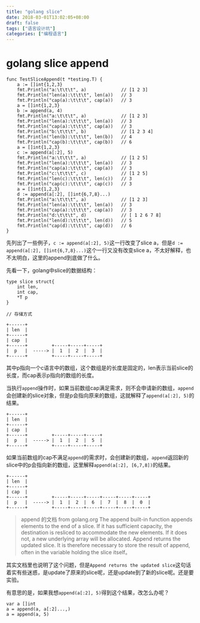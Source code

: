 ```yaml
---
title: "golang slice"
date: 2018-03-01T13:02:05+08:00
draft: false
tags: ["语言设计坑"]
categories: ["编程语言"]
---
```


# golang slice append

```
func TestSliceAppend(t *testing.T) {
    a := []int{1,2,3}
    fmt.Println("a:\t\t\t", a)             // [1 2 3]
    fmt.Println("len(a):\t\t\t", len(a))   // 3
    fmt.Println("cap(a):\t\t\t", cap(a))   // 3
    a = []int{1,2,3}
    b := append(a, 4)
    fmt.Println("a:\t\t\t", a)             // [1 2 3]
    fmt.Println("len(a):\t\t\t", len(a))   // 3
    fmt.Println("cap(a):\t\t\t", cap(a))   // 3
    fmt.Println("b:\t\t\t", b)             // [1 2 3 4]
    fmt.Println("len(b):\t\t\t", len(b))   // 4
    fmt.Println("cap(b):\t\t\t", cap(b))   // 6
    a = []int{1,2,3}
    c := append(a[:2], 5)
    fmt.Println("a:\t\t\t", a)             // [1 2 5]
    fmt.Println("len(a):\t\t\t", len(a))   // 3
    fmt.Println("cap(a):\t\t\t", cap(a))   // 3
    fmt.Println("c:\t\t\t", c)             // [1 2 5]
    fmt.Println("len(c):\t\t\t", len(c))   // 3
    fmt.Println("cap(c):\t\t\t", cap(c))   // 3
    a = []int{1,2,3}                    
    d := append(a[:2], []int{6,7,8}...)
    fmt.Println("a:\t\t\t", a)             // [1 2 3]
    fmt.Println("len(a):\t\t\t", len(a))   // 3
    fmt.Println("cap(a):\t\t\t", cap(a))   // 3
    fmt.Println("d:\t\t\t", d)             // [ 1 2 6 7 8]
    fmt.Println("len(d):\t\t\t", len(d))   // 5
    fmt.Println("cap(d):\t\t\t", cap(d))   // 6
}
```

先列出了一些例子，`c := append(a[:2], 5)`这一行改变了slice a，但是`d := append(a[:2], []int{6,7,8}...)`这个一行又没有改变slice a，不太好解释，也不太明白，这里的append到底做了什么。

先看一下，golang中slice的数据结构：
```
type slice struct{
	int len,
	int cap,
	*T p
}

// 存储方式

+------+
| len  |
+------+
| cap  |
+------+         +-----+-----+-----+
|  p   |  -----> |  1  |  2  |  3  |
+------+         +-----+-----+-----+
```
其中p指向一个c语言中的数组，这个数组是的长度是固定的，len表示当前slice的长度，而cap表示p指向的数组的长度。

当执行`append`操作时，如果当前数组cap满足需求，则不会申请新的数组，`append`会创建新的slice对象，但是p会指向原来的数组，这就解释了`append(a[:2], 5)`的结果。

```
+------+
| len  |
+------+
| cap  |
+------+         +-----+-----+-----+
|  p   |  -----> |  1  |  2  |  5  |
+------+         +-----+-----+-----+
```

如果当前数组的cap不满足`append`的需求时，会创建新的数组，`append`返回新的slice中的p会指向新的数组，这里解释`append(a[:2], [6,7,8])`的结果。

```
+------+
| len  |
+------+
| cap  |
+------+         +-----+-----+-----+-----+-----+-----+
|  p   |  -----> |  1  |  2  |  6  |  7  |  8  |  0  |
+------+         +-----+-----+-----+-----+-----+-----+
```

>append 的文档 from golang.org
The append built-in function appends elements to the end of a slice. If it has sufficient capacity, the destination is resliced to accommodate the new elements. If it does not, a new underlying array will be allocated. Append returns the updated slice. It is therefore necessary to store the result of append, often in the variable holding the slice itself。

其实文档里也说明了这个问题，但是`Append returns the updated slice`这句话着实有些迷惑，是update了原来的slice呢，还是update到了新的slice呢。还是要实验。

有意思的是，如果我想`append(a[:2], 5)`得到这个结果，改怎么办呢？

```
var a []int
a = append(a, a[:2]...,)
a = append(a, 5)
```


